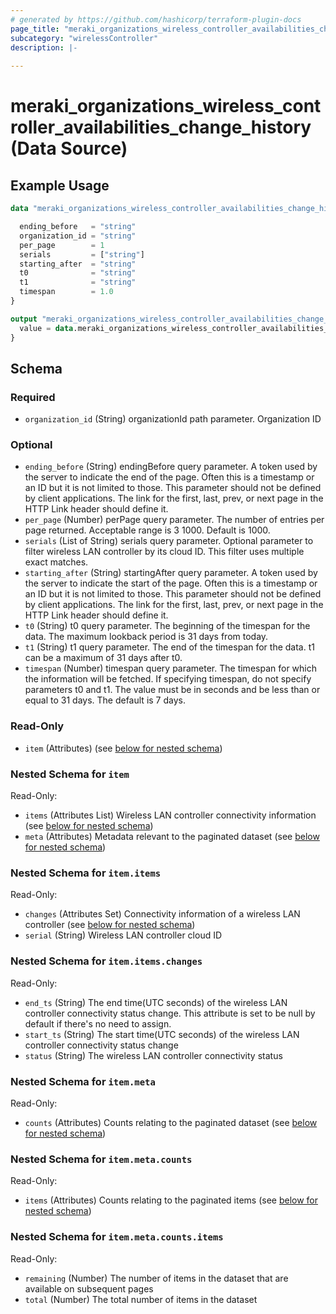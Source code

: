 ```yaml
---
# generated by https://github.com/hashicorp/terraform-plugin-docs
page_title: "meraki_organizations_wireless_controller_availabilities_change_history Data Source - terraform-provider-meraki"
subcategory: "wirelessController"
description: |-
  
---
```


# meraki_organizations_wireless_controller_availabilities_change_history (Data Source)



## Example Usage

```terraform
data "meraki_organizations_wireless_controller_availabilities_change_history" "example" {

  ending_before   = "string"
  organization_id = "string"
  per_page        = 1
  serials         = ["string"]
  starting_after  = "string"
  t0              = "string"
  t1              = "string"
  timespan        = 1.0
}

output "meraki_organizations_wireless_controller_availabilities_change_history_example" {
  value = data.meraki_organizations_wireless_controller_availabilities_change_history.example.item
}
```

<!-- schema generated by tfplugindocs -->
## Schema

### Required

- `organization_id` (String) organizationId path parameter. Organization ID

### Optional

- `ending_before` (String) endingBefore query parameter. A token used by the server to indicate the end of the page. Often this is a timestamp or an ID but it is not limited to those. This parameter should not be defined by client applications. The link for the first, last, prev, or next page in the HTTP Link header should define it.
- `per_page` (Number) perPage query parameter. The number of entries per page returned. Acceptable range is 3 1000. Default is 1000.
- `serials` (List of String) serials query parameter. Optional parameter to filter wireless LAN controller by its cloud ID. This filter uses multiple exact matches.
- `starting_after` (String) startingAfter query parameter. A token used by the server to indicate the start of the page. Often this is a timestamp or an ID but it is not limited to those. This parameter should not be defined by client applications. The link for the first, last, prev, or next page in the HTTP Link header should define it.
- `t0` (String) t0 query parameter. The beginning of the timespan for the data. The maximum lookback period is 31 days from today.
- `t1` (String) t1 query parameter. The end of the timespan for the data. t1 can be a maximum of 31 days after t0.
- `timespan` (Number) timespan query parameter. The timespan for which the information will be fetched. If specifying timespan, do not specify parameters t0 and t1. The value must be in seconds and be less than or equal to 31 days. The default is 7 days.

### Read-Only

- `item` (Attributes) (see [below for nested schema](#nestedatt--item))

<a id="nestedatt--item"></a>
### Nested Schema for `item`

Read-Only:

- `items` (Attributes List) Wireless LAN controller connectivity information (see [below for nested schema](#nestedatt--item--items))
- `meta` (Attributes) Metadata relevant to the paginated dataset (see [below for nested schema](#nestedatt--item--meta))

<a id="nestedatt--item--items"></a>
### Nested Schema for `item.items`

Read-Only:

- `changes` (Attributes Set) Connectivity information of a wireless LAN controller (see [below for nested schema](#nestedatt--item--items--changes))
- `serial` (String) Wireless LAN controller cloud ID

<a id="nestedatt--item--items--changes"></a>
### Nested Schema for `item.items.changes`

Read-Only:

- `end_ts` (String) The end time(UTC seconds) of the wireless LAN controller connectivity status change. This attribute is set to be null by default if there's no need to assign.
- `start_ts` (String) The start time(UTC seconds) of the wireless LAN controller connectivity status change
- `status` (String) The wireless LAN controller connectivity status



<a id="nestedatt--item--meta"></a>
### Nested Schema for `item.meta`

Read-Only:

- `counts` (Attributes) Counts relating to the paginated dataset (see [below for nested schema](#nestedatt--item--meta--counts))

<a id="nestedatt--item--meta--counts"></a>
### Nested Schema for `item.meta.counts`

Read-Only:

- `items` (Attributes) Counts relating to the paginated items (see [below for nested schema](#nestedatt--item--meta--counts--items))

<a id="nestedatt--item--meta--counts--items"></a>
### Nested Schema for `item.meta.counts.items`

Read-Only:

- `remaining` (Number) The number of items in the dataset that are available on subsequent pages
- `total` (Number) The total number of items in the dataset
